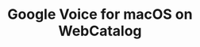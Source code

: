 ---
name: Google Voice
category: Social Networking
title: Google Voice for macOS on WebCatalog
key: google-voice
fullUrl: 'https://voice.google.com'
hostname: voice.google.com

---